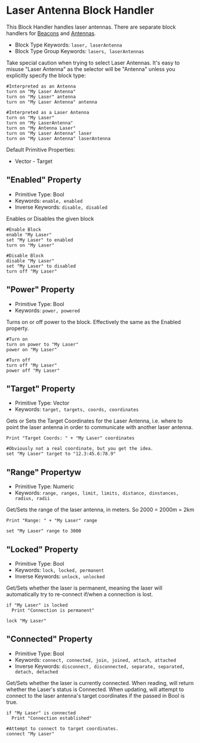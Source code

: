 ﻿# Laser Antenna Block Handler
This Block Handler handles laser antennas. There are separate block handlers for [Beacons](https://spaceengineers.merlinofmines.com/EasyCommands/blockHandlers/beacon "Beacons") and [Antennas](https://spaceengineers.merlinofmines.com/EasyCommands/blockHandlers/antenna "Antenna Block Handler").

* Block Type Keywords: ```laser, laserAntenna```
* Block Type Group Keywords: ```lasers, laserAntennas```

Take special caution when trying to select Laser Antennas.  It's easy to misuse "Laser Antenna" as the selector will be "Antenna" unless you explicitly specify the block type:

```
#Interpreted as an Antenna
turn on "My Laser Antenna"
turn on "My Laser" antenna
turn on "My Laser Antenna" antenna

#Interpreted as a Laser Antenna
turn on "My Laser"
turn on "My LaserAntenna"
turn on "My Antenna Laser"
turn on "My Laser Antenna" laser
turn on "My Laser Antenna" laserAntenna
```

Default Primitive Properties:
* Vector - Target

## "Enabled" Property
* Primitive Type: Bool
* Keywords: ```enable, enabled```
* Inverse Keywords: ```disable, disabled```

Enables or Disables the given block

```
#Enable Block
enable "My Laser"
set "My Laser" to enabled
turn on "My Laser"

#Disable Block
disable "My Laser"
set "My Laser" to disabled
turn off "My Laser"
```

## "Power" Property
* Primitive Type: Bool
* Keywords: ```power, powered```

Turns on or off power to the block.  Effectively the same as the Enabled property.

```
#Turn on
turn on power to "My Laser"
power on "My Laser"

#Turn off
turn off "My Laser"
power off "My Laser"
```

## "Target" Property
* Primitive Type: Vector
* Keywords: ```target, targets, coords, coordinates```

Gets or Sets the Target Coordinates for the Laser Antenna, i.e. where to point the laser antenna in order to communicate with another laser antenna.

```
Print "Target Coords: " + "My Laser" coordinates

#Obviously not a real coordinate, but you get the idea.
set "My Laser" target to "12.3:45.6:78.9"
```

## "Range" Propertyw
* Primitive Type: Numeric
* Keywords: ```range, ranges, limit, limits, distance, dinstances, radius, radii```

Get/Sets the range of the laser antenna, in meters.  So 2000 = 2000m = 2km

```
Print "Range: " + "My Laser" range

set "My Laser" range to 3000
```

## "Locked" Property
* Primitive Type: Bool
* Keywords: ```lock, locked, permanent```
* Inverse Keywords: ```unlock, unlocked```

Get/Sets whether the laser is permanent, meaning the laser will automatically try to re-connect if/when a connection is lost.

```
if "My Laser" is locked
  Print "Connection is permanent"

lock "My Laser"
```

## "Connected" Property
* Primitive Type: Bool
* Keywords: ```connect, connected, join, joined, attach, attached```
* Inverse Keywords: ```disconnect, disconnected, separate, separated, detach, detached```

Get/Sets whether the laser is currently connected.  When reading, will return whether the Laser's status is Connected.  When updating, will attempt to connect to the laser antenna's target coordinates if the passed in Bool is true.

```
if "My Laser" is connected
  Print "Connection established"

#Attempt to connect to target coordinates.
connect "My Laser"
```